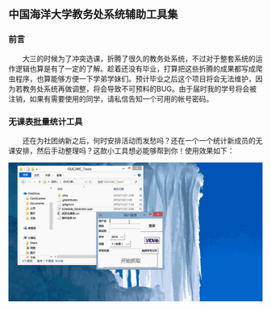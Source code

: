 ## 中国海洋大学教务处系统辅助工具集

### 前言

　　大三的时候为了冲突选课，折腾了很久的教务处系统，不过对于整套系统的运作逻辑也算是有了一定的了解。趁着还没有毕业，打算把这些折腾的成果都写成爬虫程序，也算能够方便一下学弟学妹们。预计毕业之后这个项目将会无法维护，因为若教务处系统再做调整，将会导致不可预料的BUG。由于届时我的学号将会被注销，如果有需要使用的同学，请私信告知一个可用的帐号密码。

### 无课表批量统计工具

　　还在为社团纳新之后，何时安排活动而发愁吗？还在一个一个统计新成员的无课安排，然后手动整理吗？这款小工具想必能够帮到你！使用效果如下：

<img src="https://raw.githubusercontent.com/FinalTheory/OUCJWC_Tools/master/show1.gif" width=1181>


